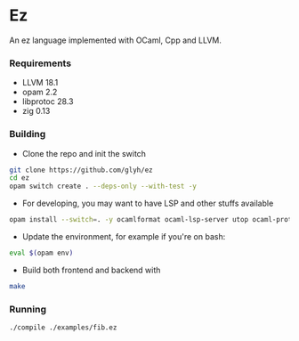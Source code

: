 # Ez

An ez language implemented with OCaml, Cpp and LLVM.

### Requirements
- LLVM 18.1
- opam 2.2
- libprotoc 28.3
- zig 0.13

### Building

- Clone the repo and init the switch
```sh
git clone https://github.com/glyh/ez
cd ez
opam switch create . --deps-only --with-test -y
```
- For developing, you may want to have LSP and other stuffs available
```sh
opam install --switch=. -y ocamlformat ocaml-lsp-server utop ocaml-protoc
```
- Update the environment, for example if you're on bash: 
```bash
eval $(opam env)
```
- Build both frontend and backend with
```sh
make
```

### Running

```sh
./compile ./examples/fib.ez
```
